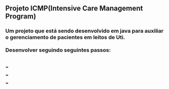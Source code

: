 <h2>Projeto ICMP(Intensive Care Management Program)</h2>
<h3>Um projeto que está sendo desenvolvido em java para auxiliar o gerenciamento de pacientes em leitos de Uti.<br><br>
Desenvolver seguindo seguintes passos:</h3>
<h2>
-<br>
-<br>
-<br>
</h2>
